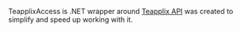 TeapplixAccess is .NET wrapper around [Teapplix API](http://www.teapplix.com/help/?page_id=1020) was created to simplify and speed up working with it.